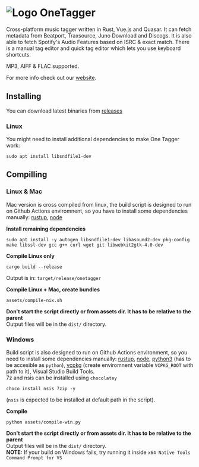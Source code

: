 # ![Logo](https://raw.githubusercontent.com/Marekkon5/onetagger/master/assets/32x32.png) OneTagger

Cross-platform music tagger written in Rust, Vue.js and Quasar.
It can fetch metadata from Beatport, Traxsource, Juno Download and Discogs.
It is also able to fetch Spotify's Audio Features based on ISRC & exact match. 
There is a manual tag editor and quick tag editor which lets you use keyboard shortcuts.

MP3, AIFF & FLAC supported.

For more info check out our [website](https://onetagger.github.io/).

## Installing

You can download latest binaries from [releases](https://github.com/Marekkon5/onetagger/releases)

### Linux

You might need to install additional dependencies to make One Tagger work:
```
sudo apt install libsndfile1-dev
```

## Compilling

### Linux & Mac
Mac version is cross compiled from linux, the build script is designed to run on Github Actions enviromnent, so you have to install some dependencies manually: [rustup](https://rustup.rs), [node](https://nodejs.org/en/download/package-manager/)

**Install remaining dependencies**
```
sudo apt install -y autogen libsndfile1-dev libasound2-dev pkg-config make libssl-dev gcc g++ curl wget git libwebkit2gtk-4.0-dev
```

**Compile Linux only**
```
cargo build --release
```
Output is in: `target/release/onetagger`

**Compile Linux + Mac, create bundles**
```
assets/compile-nix.sh
```
**Don't start the script directly or from assets dir. It has to be relative to the parent**  
Output files will be in the `dist/` directory.

### Windows
Build script is also designed to run on Github Actions environment, so you need to install some dependencies manually: [rustup](https://rustup.rs), [node](https://nodejs.org/en/download/), [python3](https://www.python.org/downloads/) (has to be accesible as `python`), [vcpkg](https://github.com/microsoft/vcpkg) (create enviromnent variable `VCPKG_ROOT` with path to it), Visual Studio Build Tools.  
7z and nsis can be installed using `chocolatey`
```
choco install nsis 7zip -y
```
(`nsis` is expected to be installed at default path in the script).

**Compile**
```
python assets/compile-win.py
```
**Don't start the script directly or from assets dir. It has to be relative to the parent**  
Output files will be in the `dist/` directory.  
**NOTE:** If your build on Windows fails, try running it inside `x64 Native Tools Command Prompt for VS`